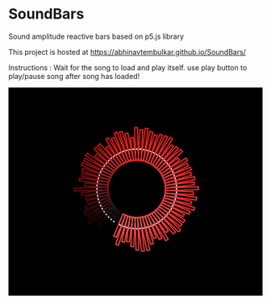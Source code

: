 # SoundBars
Sound amplitude reactive bars based on p5.js library

This project is hosted at https://abhinavtembulkar.github.io/SoundBars/ 

Instructions : Wait for the song to load and play itself. use play button to play/pause song after song has loaded!

![](images/mybars.PNG)
